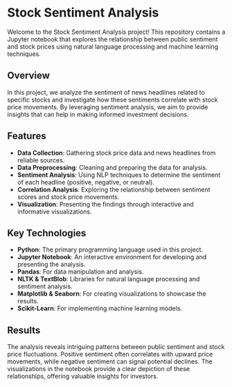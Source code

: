 # Stock Sentiment Analysis

Welcome to the Stock Sentiment Analysis project! This repository contains a Jupyter notebook that explores the relationship between public sentiment and stock prices using natural language processing and machine learning techniques.

## Overview

In this project, we analyze the sentiment of news headlines related to specific stocks and investigate how these sentiments correlate with stock price movements. By leveraging sentiment analysis, we aim to provide insights that can help in making informed investment decisions.

## Features

- **Data Collection**: Gathering stock price data and news headlines from reliable sources.
- **Data Preprocessing**: Cleaning and preparing the data for analysis.
- **Sentiment Analysis**: Using NLP techniques to determine the sentiment of each headline (positive, negative, or neutral).
- **Correlation Analysis**: Exploring the relationship between sentiment scores and stock price movements.
- **Visualization**: Presenting the findings through interactive and informative visualizations.

## Key Technologies

- **Python**: The primary programming language used in this project.
- **Jupyter Notebook**: An interactive environment for developing and presenting the analysis.
- **Pandas**: For data manipulation and analysis.
- **NLTK & TextBlob**: Libraries for natural language processing and sentiment analysis.
- **Matplotlib & Seaborn**: For creating visualizations to showcase the results.
- **Scikit-Learn**: For implementing machine learning models.


## Results

The analysis reveals intriguing patterns between public sentiment and stock price fluctuations. Positive sentiment often correlates with upward price movements, while negative sentiment can signal potential declines. The visualizations in the notebook provide a clear depiction of these relationships, offering valuable insights for investors.


